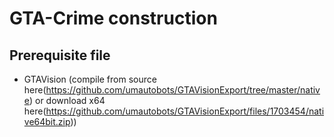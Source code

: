 # GTA-Crime construction
## Prerequisite file
- GTAVision (compile from source here(https://github.com/umautobots/GTAVisionExport/tree/master/native) or download x64 here(https://github.com/umautobots/GTAVisionExport/files/1703454/native64bit.zip))
